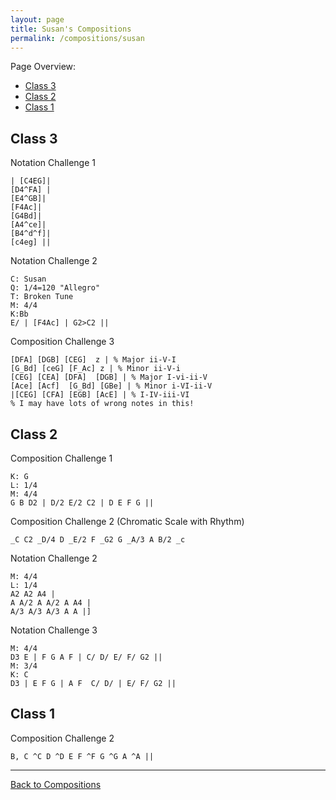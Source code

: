 ```yaml
---
layout: page
title: Susan's Compositions
permalink: /compositions/susan
---
```

Page Overview:
* [Class 3](#class-3)
* [Class 2](#class-2)
* [Class 1](#class-1)

## Class 3

Notation Challenge 1
```
| [C4EG]|
[D4^FA] |
[E4^GB]|
[F4Ac]|
[G4Bd]|
[A4^ce]|
[B4^d^f]|
[c4eg] ||
```

Notation Challenge 2
```
C: Susan
Q: 1/4=120 "Allegro"
T: Broken Tune
M: 4/4
K:Bb
E/ | [F4Ac] | G2>C2 ||
```

Composition Challenge 3
```
[DFA] [DGB] [CEG]  z | % Major ii-V-I
[G_Bd] [ceG] [F_Ac] z | % Minor ii-V-i
[CEG] [CEA] [DFA]  [DGB] | % Major I-vi-ii-V
[Ace] [Acf]  [G_Bd] [GBe] | % Minor i-VI-ii-V
|[CEG] [CFA] [EGB] [AcE] | % I-IV-iii-VI
% I may have lots of wrong notes in this!
```

## Class 2
Composition Challenge 1
```
K: G
L: 1/4
M: 4/4
G B D2 | D/2 E/2 C2 | D E F G ||
```

Composition Challenge 2 (Chromatic Scale with Rhythm)
```
_C C2 _D/4 D _E/2 F _G2 G _A/3 A B/2 _c
```

Notation Challenge 2
```
M: 4/4
L: 1/4
A2 A2 A4 |
A A/2 A A/2 A A4 |
A/3 A/3 A/3 A A |]
```

Notation Challenge 3
```
M: 4/4
D3 E | F G A F | C/ D/ E/ F/ G2 ||
M: 3/4
K: C
D3 | E F G | A F  C/ D/ | E/ F/ G2 ||
```

## Class 1

Composition Challenge 2
```
B, C ^C D ^D E F ^F G ^G A ^A ||
```

---
[Back to Compositions](/sc-workshop/compositions/)
